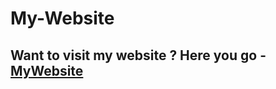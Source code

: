# My-Website

<h2>Want to visit my website ?
  Here you go -  <a href="https://kamalpreet-3223.github.io/My-Website/"> MyWebsite</a>
</h2>
